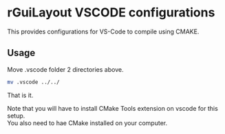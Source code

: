 # rGuiLayout VSCODE configurations

This provides configurations for VS-Code to compile using CMAKE.

## Usage

Move .vscode folder 2 directories above.
```bash
mv .vscode ../../
```

That is it.  
  
Note that you will have to install CMake Tools extension on vscode for this setup.  
You also need to hae CMake installed on your computer.